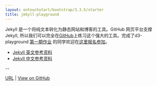 ```yaml
---
layout: ontouchstart/bootstrap/3.3.5/starter
title: jekyll-playground
---
```


Jekyll 是一个将纯文本转化为静态网站和博客的工具。GitHub 网页平台支撑Jekyll, 所以我们可以完全在[GitHub](https://github.com/bigdata-mindstorms/jekyll-playground)上练习这个强大的工具。完成了d3-playground [第一期作业](https://github.com/bigdata-mindstorms/d3-playground/issues?q=is%3Aopen+is%3Aissue+milestone%3A%E6%96%B0%E6%88%AA%E6%AD%A2%E6%97%A5%E6%9C%9F2016%2F02%2F24) 的同学欢迎在[这里报名参加](https://github.com/bigdata-mindstorms/d3-playground/issues/45)。

- [Jekyll 英文参考资料](http://jekyllrb.com/)
- [Jekyll 中文参考资料](http://jekyll.bootcss.com/)

--

[URL](https://bigdata-mindstorms.github.io/jekyll-playground/home/ontouchstart/2016/02/29/index.html) |
[View on GitHub](https://github.com/bigdata-mindstorms/jekyll-playground/tree/gh-pages/home/ontouchstart/2016/02/29/index.md) 
